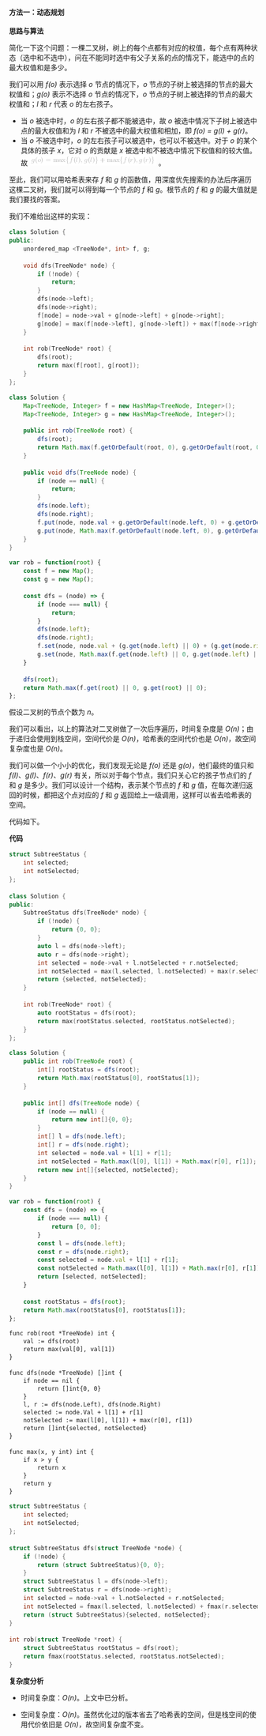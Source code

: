#### 方法一：动态规划

**思路与算法**

简化一下这个问题：一棵二叉树，树上的每个点都有对应的权值，每个点有两种状态（选中和不选中），问在不能同时选中有父子关系的点的情况下，能选中的点的最大权值和是多少。

我们可以用 *f(o)* 表示选择 *o* 节点的情况下，*o* 节点的子树上被选择的节点的最大权值和；*g(o)* 表示不选择 *o* 节点的情况下，*o* 节点的子树上被选择的节点的最大权值和；*l* 和 *r* 代表 *o* 的左右孩子。

+ 当 *o* 被选中时，*o* 的左右孩子都不能被选中，故 *o* 被选中情况下子树上被选中点的最大权值和为 *l* 和 *r* 不被选中的最大权值和相加，即 *f(o) = g(l) + g(r)*。
+ 当 *o* 不被选中时，*o* 的左右孩子可以被选中，也可以不被选中。对于 *o* 的某个具体的孩子 *x*，它对 *o* 的贡献是 *x* 被选中和不被选中情况下权值和的较大值。故 ![g(o)=\max\{f(l),g(l)\}+\max\{f(r),g(r)\} ](./p__g_o__=_max_{_f_l__,_g_l_}+max{_f_r__,_g_r__}_.png) 。

至此，我们可以用哈希表来存 *f* 和 *g* 的函数值，用深度优先搜索的办法后序遍历这棵二叉树，我们就可以得到每一个节点的 *f* 和 *g*。根节点的 *f* 和 *g* 的最大值就是我们要找的答案。

我们不难给出这样的实现：

```cpp [sol0-C++]
class Solution {
public:
    unordered_map <TreeNode*, int> f, g;

    void dfs(TreeNode* node) {
        if (!node) {
            return;
        }
        dfs(node->left);
        dfs(node->right);
        f[node] = node->val + g[node->left] + g[node->right];
        g[node] = max(f[node->left], g[node->left]) + max(f[node->right], g[node->right]);
    }

    int rob(TreeNode* root) {
        dfs(root);
        return max(f[root], g[root]);
    }
};
```

```Java [sol0-Java]
class Solution {
    Map<TreeNode, Integer> f = new HashMap<TreeNode, Integer>();
    Map<TreeNode, Integer> g = new HashMap<TreeNode, Integer>();

    public int rob(TreeNode root) {
        dfs(root);
        return Math.max(f.getOrDefault(root, 0), g.getOrDefault(root, 0));
    }

    public void dfs(TreeNode node) {
        if (node == null) {
            return;
        }
        dfs(node.left);
        dfs(node.right);
        f.put(node, node.val + g.getOrDefault(node.left, 0) + g.getOrDefault(node.right, 0));
        g.put(node, Math.max(f.getOrDefault(node.left, 0), g.getOrDefault(node.left, 0)) + Math.max(f.getOrDefault(node.right, 0), g.getOrDefault(node.right, 0)));
    }
}
```

```JavaScript [sol0-JavaScript]
var rob = function(root) {
    const f = new Map();
    const g = new Map();

    const dfs = (node) => {
        if (node === null) {
            return;
        }
        dfs(node.left);
        dfs(node.right);
        f.set(node, node.val + (g.get(node.left) || 0) + (g.get(node.right) || 0));
        g.set(node, Math.max(f.get(node.left) || 0, g.get(node.left) || 0) + Math.max(f.get(node.right) || 0, g.get(node.right) || 0));
    }
    
    dfs(root);
    return Math.max(f.get(root) || 0, g.get(root) || 0);
};
```

假设二叉树的节点个数为 *n*。

我们可以看出，以上的算法对二叉树做了一次后序遍历，时间复杂度是 *O(n)*；由于递归会使用到栈空间，空间代价是 *O(n)*，哈希表的空间代价也是 *O(n)*，故空间复杂度也是 *O(n)*。

我们可以做一个小小的优化，我们发现无论是 *f(o)* 还是 *g(o)*，他们最终的值只和 *f(l)*、*g(l)*、*f(r)*、*g(r)* 有关，所以对于每个节点，我们只关心它的孩子节点们的 *f* 和 *g* 是多少。我们可以设计一个结构，表示某个节点的 *f* 和 *g* 值，在每次递归返回的时候，都把这个点对应的 *f* 和 *g* 返回给上一级调用，这样可以省去哈希表的空间。

代码如下。

**代码**

```cpp [sol1-C++]
struct SubtreeStatus {
    int selected;
    int notSelected;
};

class Solution {
public:
    SubtreeStatus dfs(TreeNode* node) {
        if (!node) {
            return {0, 0};
        }
        auto l = dfs(node->left);
        auto r = dfs(node->right);
        int selected = node->val + l.notSelected + r.notSelected;
        int notSelected = max(l.selected, l.notSelected) + max(r.selected, r.notSelected);
        return {selected, notSelected};
    }

    int rob(TreeNode* root) {
        auto rootStatus = dfs(root);
        return max(rootStatus.selected, rootStatus.notSelected);
    }
};
```

```Java [sol1-Java]
class Solution {
    public int rob(TreeNode root) {
        int[] rootStatus = dfs(root);
        return Math.max(rootStatus[0], rootStatus[1]);
    }

    public int[] dfs(TreeNode node) {
        if (node == null) {
            return new int[]{0, 0};
        }
        int[] l = dfs(node.left);
        int[] r = dfs(node.right);
        int selected = node.val + l[1] + r[1];
        int notSelected = Math.max(l[0], l[1]) + Math.max(r[0], r[1]);
        return new int[]{selected, notSelected};
    }
}
```

```JavaScript [sol1-JavaScript]
var rob = function(root) {
    const dfs = (node) => {
        if (node === null) {
            return [0, 0];
        }
        const l = dfs(node.left);
        const r = dfs(node.right);
        const selected = node.val + l[1] + r[1];
        const notSelected = Math.max(l[0], l[1]) + Math.max(r[0], r[1]);
        return [selected, notSelected];
    }
    
    const rootStatus = dfs(root);
    return Math.max(rootStatus[0], rootStatus[1]);
}; 
```

```golang [sol1-Golang]
func rob(root *TreeNode) int {
    val := dfs(root)
    return max(val[0], val[1])
}

func dfs(node *TreeNode) []int {
    if node == nil {
        return []int{0, 0}
    }
    l, r := dfs(node.Left), dfs(node.Right)
    selected := node.Val + l[1] + r[1]
    notSelected := max(l[0], l[1]) + max(r[0], r[1])
    return []int{selected, notSelected}
}

func max(x, y int) int {
    if x > y {
        return x
    }
    return y
}
```

```C [sol1-C]
struct SubtreeStatus {
    int selected;
    int notSelected;
};

struct SubtreeStatus dfs(struct TreeNode *node) {
    if (!node) {
        return (struct SubtreeStatus){0, 0};
    }
    struct SubtreeStatus l = dfs(node->left);
    struct SubtreeStatus r = dfs(node->right);
    int selected = node->val + l.notSelected + r.notSelected;
    int notSelected = fmax(l.selected, l.notSelected) + fmax(r.selected, r.notSelected);
    return (struct SubtreeStatus){selected, notSelected};
}

int rob(struct TreeNode *root) {
    struct SubtreeStatus rootStatus = dfs(root);
    return fmax(rootStatus.selected, rootStatus.notSelected);
}
```

**复杂度分析**

+ 时间复杂度：*O(n)*。上文中已分析。

+ 空间复杂度：*O(n)*。虽然优化过的版本省去了哈希表的空间，但是栈空间的使用代价依旧是 *O(n)*，故空间复杂度不变。